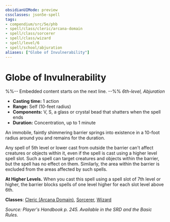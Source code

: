 ```yaml
---
obsidianUIMode: preview
cssclasses: json5e-spell
tags:
- compendium/src/5e/phb
- spell/class/cleric/arcana-domain
- spell/class/sorcerer
- spell/class/wizard
- spell/level/6
- spell/school/abjuration
aliases: ["Globe of Invulnerability"]
---
```

# Globe of Invulnerability
%%-- Embedded content starts on the next line. --%%
*6th-level, Abjuration*  

- **Casting time:** 1 action
- **Range:** Self (10-feet radius)
- **Components:** V, S, a glass or crystal bead that shatters when the spell ends
- **Duration:** Concentration, up to 1 minute

An immobile, faintly shimmering barrier springs into existence in a 10-foot radius around you and remains for the duration.

Any spell of 5th level or lower cast from outside the barrier can't affect creatures or objects within it, even if the spell is cast using a higher level spell slot. Such a spell can target creatures and objects within the barrier, but the spell has no effect on them. Similarly, the area within the barrier is excluded from the areas affected by such spells.

**At Higher Levels.** When you cast this spell using a spell slot of 7th level or higher, the barrier blocks spells of one level higher for each slot level above 6th.

**Classes**: [Cleric (Arcana Domain)](/Systems/5e/classes/cleric-arcana-domain-scag.md), [Sorcerer](/Systems/5e/classes/sorcerer.md), [Wizard](/Systems/5e/classes/wizard.md)

*Source: Player's Handbook p. 245. Available in the SRD and the Basic Rules.*